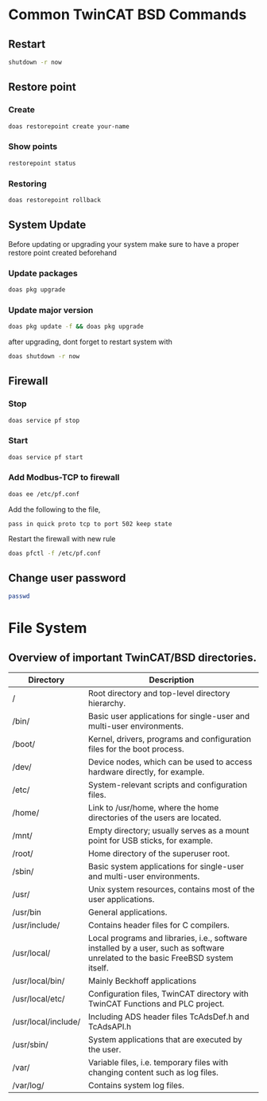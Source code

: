 # Common TwinCAT BSD Commands

## Restart
```bash
shutdown -r now
```

## Restore point
### Create
```bash
doas restorepoint create your-name
```
### Show points
```bash
restorepoint status
```

### Restoring
```bash
doas restorepoint rollback
```

## System Update
Before updating or upgrading your system make sure to have a proper restore point created beforehand
### Update packages
```bash
doas pkg upgrade
```
### Update major version
```bash
doas pkg update -f && doas pkg upgrade
```
after upgrading, dont forget to restart system with
```bash
doas shutdown -r now
```

## Firewall
### Stop
```bash
doas service pf stop
```
### Start
```bash
doas service pf start
```
### Add Modbus-TCP to firewall
```bash
doas ee /etc/pf.conf
```
Add the following to the file,
```
pass in quick proto tcp to port 502 keep state
```
Restart the firewall with new rule
```bash
doas pfctl -f /etc/pf.conf
```

## Change user password
```bash
passwd
```

# File System

## Overview of important TwinCAT/BSD directories.

| Directory             | Description                                                                                   |
|-----------------------|-----------------------------------------------------------------------------------------------|
| /                     | Root directory and top-level directory hierarchy.                                              |
| /bin/                 | Basic user applications for single-user and multi-user environments.                           |
| /boot/                | Kernel, drivers, programs and configuration files for the boot process.                        |
| /dev/                 | Device nodes, which can be used to access hardware directly, for example.                      |
| /etc/                 | System-relevant scripts and configuration files.                                              |
| /home/                | Link to /usr/home, where the home directories of the users are located.                        |
| /mnt/                 | Empty directory; usually serves as a mount point for USB sticks, for example.                  |
| /root/                | Home directory of the superuser root.                                                         |
| /sbin/                | Basic system applications for single-user and multi-user environments.                         |
| /usr/                 | Unix system resources, contains most of the user applications.                                 |
| /usr/bin              | General applications.                                                                         |
| /usr/include/         | Contains header files for C compilers.                                                        |
| /usr/local/           | Local programs and libraries, i.e., software installed by a user, such as software unrelated to the basic FreeBSD system itself. |
| /usr/local/bin/       | Mainly Beckhoff applications                                                                  |
| /usr/local/etc/       | Configuration files, TwinCAT directory with TwinCAT Functions and PLC project.                 |
| /usr/local/include/   | Including ADS header files TcAdsDef.h and TcAdsAPI.h                                           |
| /usr/sbin/            | System applications that are executed by the user.                                            |
| /var/                 | Variable files, i.e. temporary files with changing content such as log files.                   |
| /var/log/             | Contains system log files.                                                                     |
